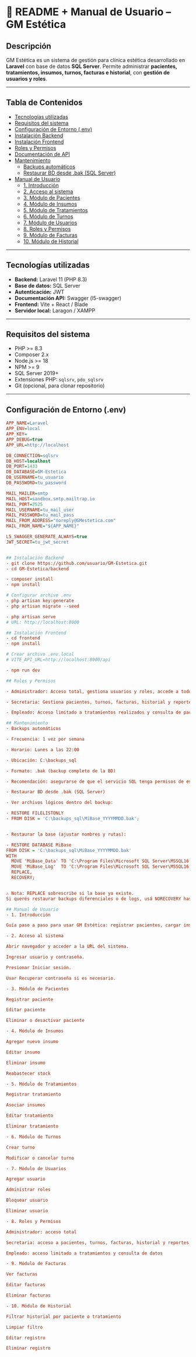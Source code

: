 # 📄 README + Manual de Usuario – GM Estética

## Descripción
GM Estética es un sistema de gestión para clínica estética desarrollado en **Laravel** con base de datos **SQL Server**. Permite administrar **pacientes, tratamientos, insumos, turnos, facturas e historial**, con **gestión de usuarios y roles**.

---

## Tabla de Contenidos
- [Tecnologías utilizadas](#tecnologías-utilizadas)
- [Requisitos del sistema](#requisitos-del-sistema)
- [Configuración de Entorno (.env)](#configuración-de-entorno-env)
- [Instalación Backend](#instalación-backend)
- [Instalación Frontend](#instalación-frontend)
- [Roles y Permisos](#roles-y-permisos)
- [Documentación de API](#documentación-de-api)
- [Mantenimiento](#mantenimiento)
  - [Backups automáticos](#backups-automáticos)
  - [Restaurar BD desde .bak (SQL Server)](#restaurar-bd-desde-bak-sql-server)
- [Manual de Usuario](#manual-de-usuario)
  - [1. Introducción](#1-introducción)
  - [2. Acceso al sistema](#2-acceso-al-sistema)
  - [3. Módulo de Pacientes](#3-módulo-de-pacientes)
  - [4. Módulo de Insumos](#4-módulo-de-insumos)
  - [5. Módulo de Tratamientos](#5-módulo-de-tratamientos)
  - [6. Módulo de Turnos](#6-módulo-de-turnos)
  - [7. Módulo de Usuarios](#7-módulo-de-usuarios)
  - [8. Roles y Permisos](#8-roles-y-permisos)
  - [9. Módulo de Facturas](#9-módulo-de-facturas)
  - [10. Módulo de Historial](#10-módulo-de-historial)

---

## Tecnologías utilizadas
- **Backend:** Laravel 11 (PHP 8.3)  
- **Base de datos:** SQL Server  
- **Autenticación:** JWT  
- **Documentación API:** Swagger (l5-swagger)  
- **Frontend:** Vite + React / Blade  
- **Servidor local:** Laragon / XAMPP  

---

## Requisitos del sistema
- PHP >= 8.3  
- Composer 2.x  
- Node.js >= 18  
- NPM >= 9  
- SQL Server 2019+  
- Extensiones PHP: `sqlsrv`, `pdo_sqlsrv`  
- Git (opcional, para clonar repositorio)  

---

## Configuración de Entorno (.env)
```ini
APP_NAME=Laravel
APP_ENV=local
APP_KEY=
APP_DEBUG=true
APP_URL=http://localhost

DB_CONNECTION=sqlsrv
DB_HOST=localhost
DB_PORT=1433
DB_DATABASE=GM-Estetica
DB_USERNAME=tu_usuario
DB_PASSWORD=tu_password

MAIL_MAILER=smtp
MAIL_HOST=sandbox.smtp.mailtrap.io
MAIL_PORT=2525
MAIL_USERNAME=tu_mail_user
MAIL_PASSWORD=tu_mail_pass
MAIL_FROM_ADDRESS="noreply@GMestetica.com"
MAIL_FROM_NAME="${APP_NAME}"

L5_SWAGGER_GENERATE_ALWAYS=true
JWT_SECRET=tu_jwt_secret


## Instalación Backend
- git clone https://github.com/usuario/GM-Estetica.git
- cd GM-Estetica/backend

- composer install
- npm install

# Configurar archivo .env
- php artisan key:generate
- php artisan migrate --seed

- php artisan serve
# URL: http://localhost:8000

## Instalación Frontend
- cd frontend
- npm install

# Crear archivo .env.local
# VITE_API_URL=http://localhost:8000/api

- npm run dev

## Roles y Permisos

- Administrador: Acceso total, gestiona usuarios y roles, accede a todos los módulos.

- Secretaria: Gestiona pacientes, turnos, facturas, historial y reportes.

- Empleado: Acceso limitado a tratamientos realizados y consulta de pacientes/insumos.

## Mantenimiento
- Backups automáticos

- Frecuencia: 1 vez por semana

- Horario: Lunes a las 22:00

- Ubicación: C:\backups_sql

- Formato: .bak (backup completo de la BD)

- Recomendación: asegurarse de que el servicio SQL tenga permisos de escritura en la carpeta y que exista espacio suficiente en disco antes de la ejecución.

- Restaurar BD desde .bak (SQL Server)

- Ver archivos lógicos dentro del backup:

- RESTORE FILELISTONLY
- FROM DISK = 'C:\backups_sql\MiBase_YYYYMMDD.bak';


- Restaurar la base (ajustar nombres y rutas):

- RESTORE DATABASE MiBase
FROM DISK = 'C:\backups_sql\MiBase_YYYYMMDD.bak'
WITH
  MOVE 'MiBase_Data' TO 'C:\Program Files\Microsoft SQL Server\MSSQL16.MSSQLSERVER\MSSQL\DATA\MiBase.mdf',
  MOVE 'MiBase_Log'  TO 'C:\Program Files\Microsoft SQL Server\MSSQL16.MSSQLSERVER\MSSQL\DATA\MiBase_log.ldf',
  REPLACE,
  RECOVERY;


⚠️ Nota: REPLACE sobrescribe si la base ya existe.
Si querés restaurar backups diferenciales o de logs, usá NORECOVERY hasta el último y luego RECOVERY.

## Manual de Usuario
- 1. Introducción

Guía paso a paso para usar GM Estética: registrar pacientes, cargar insumos, administrar tratamientos, turnos, facturas e historial.

- 2. Acceso al sistema

Abrir navegador y acceder a la URL del sistema.

Ingresar usuario y contraseña.

Presionar Iniciar sesión.

Usar Recuperar contraseña si es necesario.

- 3. Módulo de Pacientes

Registrar paciente

Editar paciente

Eliminar o desactivar paciente

- 4. Módulo de Insumos

Agregar nuevo insumo

Editar insumo

Eliminar insumo

Reabastecer stock

- 5. Módulo de Tratamientos

Registrar tratamiento

Asociar insumos

Editar tratamiento

Eliminar tratamiento

- 6. Módulo de Turnos

Crear turno

Modificar o cancelar turno

- 7. Módulo de Usuarios

Agregar usuario

Administrar roles

Bloquear usuario

Eliminar usuario

- 8. Roles y Permisos

Administrador: acceso total

Secretaria: acceso a pacientes, turnos, facturas, historial y reportes

Empleado: acceso limitado a tratamientos y consulta de datos

- 9. Módulo de Facturas

Ver facturas

Editar facturas

Eliminar facturas

- 10. Módulo de Historial

Filtrar historial por paciente o tratamiento

Limpiar filtro

Editar registro

Eliminar registro